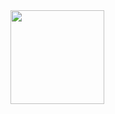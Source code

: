 <a href="https://ci.appveyor.com/projects/Slava/player" width="300">
   <image src="//ci.appveyor.com/api/projects/status/github//Slava/player" width="150">
 </a>
